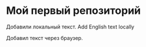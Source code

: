 # Мой первый репозиторий

Добавили локальный текст. Add English text locally

Добавил текст через браузер.
